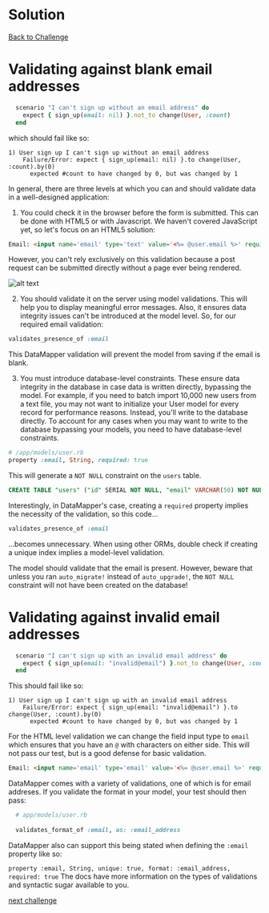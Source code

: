 # Solution

[Back to Challenge](../21_levels_of_validation.md)

# Validating against blank email addresses

```ruby
  scenario "I can't sign up without an email address" do
    expect { sign_up(email: nil) }.not_to change(User, :count)
  end
```

which should fail like so:

```
1) User sign up I can't sign up without an email address
    Failure/Error: expect { sign_up(email: nil) }.to change(User, :count).by(0)
      expected #count to have changed by 0, but was changed by 1
```

In general, there are three levels at which you can and should validate data in a well-designed application:

1) You could check it in the browser before the form is submitted.  This can be done with HTML5 or with Javascript.  We haven't covered JavaScript yet, so let's focus on an HTML5 solution:

```html
Email: <input name='email' type='text' value='<%= @user.email %>' required>
```

However, you can't rely exclusively on this validation because a post request can be submitted directly without a page ever being rendered.

![alt text](https://dchtm6r471mui.cloudfront.net/hackpad.com_jubMxdBrjni_p.52567_1380107708596_Screen%20Shot%202013-09-25%20at%2012.13.52.png "bookmark manager")

2) You should validate it on the server using model validations. This will help you to display meaningful error messages.   Also, it ensures data integrity issues can't be introduced at the model level.  So, for our required email validation:

```ruby
validates_presence_of :email
```

This DataMapper validation will prevent the model from saving if the email is blank.

3) You must introduce database-level constraints. These ensure data integrity in the database in case data is written directly, bypassing the model. For example, if you need to batch import 10,000 new users from a text file, you may not want to initialize your User model for every record for performance reasons. Instead, you'll write to the database directly. To account for any cases when you may want to write to the database bypassing your models, you need to have database-level constraints.

```ruby
# /app/models/user.rb
property :email, String, required: true
```

This will generate a `NOT NULL` constraint on the `users` table.
```sql
CREATE TABLE "users" ("id" SERIAL NOT NULL, "email" VARCHAR(50) NOT NULL, "password_digest" VARCHAR(60), PRIMARY KEY("id"))
```

Interestingly, in DataMapper's case, creating a `required` property implies the necessity of the validation, so this code...

```ruby
validates_presence_of :email
```

...becomes unnecessary. When using other ORMs, double check if creating a unique index implies a model-level validation.

The model should validate that the email is present.  However, beware that unless you ran `auto_migrate!` instead of `auto_upgrade!`, the `NOT NULL` constraint will not have been created on the database!

# Validating against invalid email addresses

```ruby
  scenario "I can't sign up with an invalid email address" do
    expect { sign_up(email: "invalid@email") }.not_to change(User, :count)
  end
```

This should fail like so:

```
1) User sign up I can't sign up with an invalid email address
    Failure/Error: expect { sign_up(email: "invalid@email") }.to change(User, :count).by(0)
      expected #count to have changed by 0, but was changed by 1
```

For the HTML level validation we can change the field input type to `email` which ensures that you have an `@` with characters on either side. This will not pass our test, but is a good defense for basic validation.

```html
Email: <input name='email' type='email' value='<%= @user.email %>' required>
```

DataMapper comes with a variety of validations, one of which is for email addreses. If you validate the format in your model, your test should then pass:

```ruby
  # app/models/user.rb
  
  validates_format_of :email, as: :email_address
```

DataMapper also can support this being stated when defining the `:email` property like so:

`property :email, String, unique: true, format: :email_address, required: true`
The docs have more information on the types of validations and syntactic sugar available to you.

[next challenge](../22_preventing_duplicate_registrations.md)
